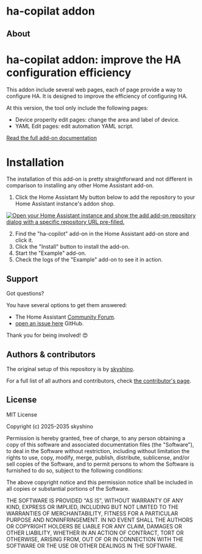 # ha-copilat addon

## About

# ha-copilat addon: improve the HA configuration efficiency

This addon include several web pages, each of page provide a way to configure HA. It is designed to improve the efficiency of configuring HA.

At this version, the tool only include the following pages:

- Device properity edit pages: change the area and label of device.
- YAML Edit pages: edit automation YAML script.

[Read the full add-on documentation][docs]

# Installation

The installation of this add-on is pretty straightforward and not different in
comparison to installing any other Home Assistant add-on.

1. Click the Home Assistant My button below to add the repository to your Home
   Assistant instance's addon shop.

[![Open your Home Assistant instance and show the add add-on repository dialog with a specific repository URL pre-filled.](https://my.home-assistant.io/badges/supervisor_add_addon_repository.svg)](https://my.home-assistant.io/redirect/supervisor_add_addon_repository/?repository_url=https%3A%2F%2Fgithub.com%2Fskyshino%2Faddon-ha-copilot)

2. Find the "ha-copilot" add-on in the Home Assistant add-on store and click it.
3. Click the "Install" button to install the add-on.
4. Start the "Example" add-on.
5. Check the logs of the "Example" add-on to see it in action.

## Support

Got questions?

You have several options to get them answered:

- The Home Assistant [Community Forum][forum].
- [open an issue here][issue] GitHub.

Thank you for being involved! :heart_eyes:

## Authors & contributors

The original setup of this repository is by [skyshino][skyshino].

For a full list of all authors and contributors,
check [the contributor's page][contributors].

## License

MIT License

Copyright (c) 2025-2035 skyshino

Permission is hereby granted, free of charge, to any person obtaining a copy
of this software and associated documentation files (the "Software"), to deal
in the Software without restriction, including without limitation the rights
to use, copy, modify, merge, publish, distribute, sublicense, and/or sell
copies of the Software, and to permit persons to whom the Software is
furnished to do so, subject to the following conditions:

The above copyright notice and this permission notice shall be included in all
copies or substantial portions of the Software.

THE SOFTWARE IS PROVIDED "AS IS", WITHOUT WARRANTY OF ANY KIND, EXPRESS OR
IMPLIED, INCLUDING BUT NOT LIMITED TO THE WARRANTIES OF MERCHANTABILITY,
FITNESS FOR A PARTICULAR PURPOSE AND NONINFRINGEMENT. IN NO EVENT SHALL THE
AUTHORS OR COPYRIGHT HOLDERS BE LIABLE FOR ANY CLAIM, DAMAGES OR OTHER
LIABILITY, WHETHER IN AN ACTION OF CONTRACT, TORT OR OTHERWISE, ARISING FROM,
OUT OF OR IN CONNECTION WITH THE SOFTWARE OR THE USE OR OTHER DEALINGS IN THE
SOFTWARE.

[forum]: https://community.home-assistant.io/t/ha-copilot-addon/869506
[skyshino]: https://github.com/skyshino
[contributors]: https://github.com/skyshino/addon-ha-copilot/issues
[docs]: https://github.com/skyshino/addon-ha-copilot/blob/main/ha-copilot/DOCS.md
[issue]: https://github.com/skyshino/addon-ha-copilot/issues
[releases]: https://github.com/skyshino/addon-ha-copilot/releases
[repository]: https://github.com/skyshino/addon-ha-copilot
